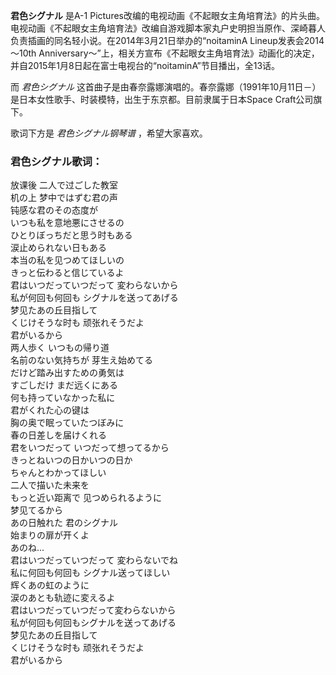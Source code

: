 

**君色シグナル** 是A-1
Pictures改编的电视动画《不起眼女主角培育法》的片头曲。电视动画《不起眼女主角培育法》改编自游戏脚本家丸户史明担当原作、深崎暮人负责插画的同名轻小说。在2014年3月21日举办的“noitaminA
Lineup发表会2014 ～10th
Anniversary～”上，相关方宣布《不起眼女主角培育法》动画化的决定，并自2015年1月8日起在富士电视台的“noitaminA”节目播出，全13话。

而 _君色シグナル_ 这首曲子是由春奈露娜演唱的。春奈露娜（1991年10月11日－）是日本女性歌手、时装模特，出生于东京都。目前隶属于日本Space
Craft公司旗下。

歌词下方是 _君色シグナル钢琴谱_ ，希望大家喜欢。

### 君色シグナル歌词：

放课後 二人で过ごした教室  
机の上 梦中ではずむ君の声  
钝感な君のその态度が  
いつも私を意地悪にさせるの  
ひとりぼっちだと思う时もある  
涙止められない日もある  
本当の私を见つめてほしいの  
きっと伝わると信じているよ  
君はいつだっていつだって 変わらないから  
私が何回も何回も シグナルを送ってあげる  
梦见たあの丘目指して  
くじけそうな时も 顽张れそうだよ  
君がいるから  
两人歩く いつもの帰り道  
名前のない気持ちが 芽生え始めてる  
だけど踏み出すための勇気は  
すごしだけ まだ远くにある  
何も持っていなかった私に  
君がくれた心の键は  
胸の奥で眠っていたつぼみに  
春の日差しを届けくれる  
君をいつだって いつだって想ってるから  
きっとねいつの日かいつの日か  
ちゃんとわかってほしい  
二人で描いた未来を  
もっと近い距离で 见つめられるように  
梦见てるから  
あの日触れた 君のシグナル  
始まりの扉が开くよ  
あのね...  
君はいつだっていつだって 変わらないでね  
私に何回も何回も シグナル送ってほしい  
辉くあの虹のように  
涙のあとも轨迹に変えるよ  
君はいつだっていつだって変わらないから  
私が何回も何回もシグナルを送ってあげる  
梦见たあの丘目指して  
くじけそうな时も 顽张れそうだよ  
君がいるから


